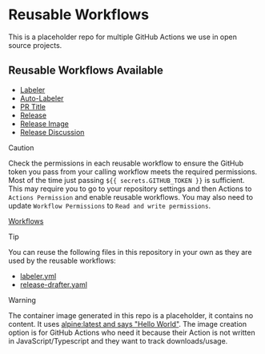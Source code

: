 # Reusable Workflows

This is a placeholder repo for multiple GitHub Actions we use in open source projects.

## Reusable Workflows Available

- [Labeler](docs/labeler.md)
- [Auto-Labeler](docs/auto-labeler.md)
- [PR Title](docs/pr-title.md)
- [Release](docs/release.md)
- [Release Image](docs/release-image.md)
- [Release Discussion](docs/release-discussion.md)

> [!CAUTION]
> Check the permissions in each reusable workflow to ensure the GitHub token you pass from your calling workflow meets the required permissions. Most of the time just passing `${{ secrets.GITHUB_TOKEN }}` is sufficient.
> This may require you to go to your repository settings and then Actions to `Actions Permission` and enable reusable workflows. You may also need to update `Workflow Permissions` to `Read and write permissions`.
>
> [Workflows](.github/workflows)

> [!TIP]
> You can reuse the following files in this repository in your own as they are used by the reusable workflows:
>
> - [labeler.yml](.github/labeler.yml)
> - [release-drafter.yaml](.github/release-drafter.yaml)

> [!WARNING]  
> The container image generated in this repo is a placeholder, it contains no content. It uses [alpine:latest and says "Hello World"](https://github.com/github/ospo-reusable-workflows/blob/main/Dockerfile). The image creation option is for GitHub Actions who need it because their Action is not written in JavaScript/Typescript and they want to track downloads/usage.
